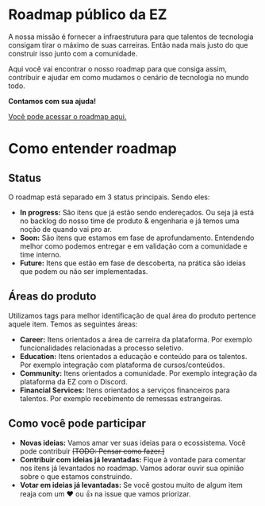 # Roadmap público da EZ
A nossa missão é fornecer a infraestrutura para que talentos de tecnologia consigam tirar o máximo de suas carreiras. Então nada mais justo do que construir isso junto com a comunidade.

Aqui você vai encontrar o nosso roadmap para que consiga assim, contribuir e ajudar em como mudamos o cenário de tecnologia no mundo todo.

**Contamos com sua ajuda!** 

[Você pode acessar o roadmap aqui.](https://github.com/orgs/ezDevs/projects/1)

# Como entender roadmap

## Status
O roadmap está separado em 3 status principais.  Sendo eles:

 - **In progress:** São itens que já estão sendo endereçados. Ou seja já está no backlog do nosso time de produto & engenharia e já temos uma noção de quando vai pro ar.
 - **Soon:** São itens que estamos em fase de aprofundamento. Entendendo melhor como podemos entregar e em validação com a comunidade e time interno.
 - **Future:** Itens que estão em fase de descoberta, na prática são ideias que podem ou não ser implementadas.

## Áreas do produto
Utilizamos tags para melhor identificação de qual área do produto pertence aquele item. Temos as seguintes áreas:

- **Career:** Itens orientados a área de carreira da plataforma. Por exemplo funcionalidades relacionadas a processo seletivo.
- **Education:** Itens orientados a educação e conteúdo para os talentos. Por exemplo integração com plataforma de cursos/conteúdos.
- **Community:** Itens orientados a comunidade. Por exemplo integração da plataforma da EZ com o Discord.
- **Financial Services:** Itens orientados a serviços financeiros para talentos. Por exemplo recebimento de remessas estrangeiras.  

## Como você pode participar

- **Novas ideias:** Vamos amar ver suas ideias para o ecossistema. Você pode contribuir ~~[TODO: Pensar como fazer.]~~
- **Contribuir com ideias já levantadas:** Fique à vontade para comentar nos itens já levantados no roadmap. Vamos adorar ouvir sua opinião sobre o que estamos construindo.
- **Votar em ideias já levantadas:** Se você gostou muito de algum item reaja com um ❤️ ou 👍 na issue que vamos priorizar.
